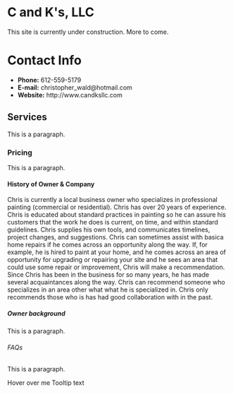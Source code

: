 # C and K's, LLC

<html>
  <body>
    This site is currently under construction.  More to come.
  </body>

  <link rel="stylesheet" type="text/css" href="CECT.css">

  <h1>Contact Info</h1>
<ul>
  <li><strong>Phone:</strong> 612-559-5179</li>
  <li><strong>E-mail:</strong> christopher_wald@hotmail.com</li>
  <li><strong>Website:</strong> http://www.candksllc.com</li>
</ul>
</div>
    
  <link rel="stylesheet" type="text/css" href="CECT.css">

  <h2>Services</h2>
    <p>This is a paragraph.</p>

 <link rel="stylesheet" type="text/css" href="CECT.css">

  <h3>Pricing</h3>
    <p>This is a paragraph.</p>

 <link rel="stylesheet" type="text/css" href="CECT.css">

  <h4>History of Owner & Company</h4>
    Chris is currently a local business owner who specializes in professional painting (commercial or residential).  Chris has over 20 years of experience.  Chris is educated about standard practices in painting so he can assure his customers that the work he does is current, on time, and within standard guidelines.  Chris supplies his own tools, and communicates timelines, project changes, and suggestions.  Chris can sometimes assist with basica home repairs if he comes across an opportunity along the way.  If, for example, he is hired to paint at your home, and he comes across an area of opportunity for upgrading or repairing your site and he sees an area that could use some repair or improvement, Chris will make a recommendation.  Since Chris has been in the business for so many years, he has made several acquaintances along the way.  Chris can recommend someone who specializes in an area other what what he is specialized in.  Chris only recommends those who is has had good collaboration with in the past.

 <link rel="stylesheet" type="text/css" href="CECT.css">

  <h5>Owner background</h5>
    <p>This is a paragraph.</p>

 <link rel="stylesheet" type="text/css" href="CECT.css">

  <h6>FAQs</h6>
    <p>This is a paragraph.</p>

</body>

<div class="tooltip">Hover over me
  <span class="tooltiptext">Tooltip text</span>
</div>
